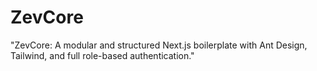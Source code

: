 # ZevCore
 "ZevCore: A modular and structured Next.js boilerplate with Ant Design, Tailwind, and full role-based authentication."
